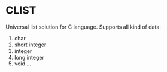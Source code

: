 # CLIST
Universal list solution for C language.
Supports all kind of data:
1) char
2) short integer
3) integer
4) long integer
5) void
...

